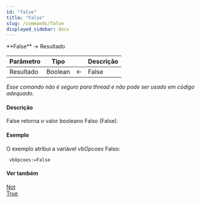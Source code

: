 ```yaml
---
id: "false"
title: "False"
slug: /commands/false
displayed_sidebar: docs
---
```


<!--REF #_command_.False.Syntax-->**False**  -> Resultado<!-- END REF-->
<!--REF #_command_.False.Params-->
| Parâmetro | Tipo |  | Descrição |
| --- | --- | --- | --- |
| Resultado | Boolean | &#8592; | False |

<!-- END REF-->

*Esse comando não é seguro para thread e não pode ser usado em código adequado.*


#### Descrição 

<!--REF #_command_.False.Summary-->False retorna o valor booleano Falso (False).<!-- END REF-->

#### Exemplo 

O exemplo atribui a variável *vbOpcoes* Falso:

```4d
 vbOpcoes:=False
```

#### Ver também 

[Not](not.md)  
[True](true.md)  